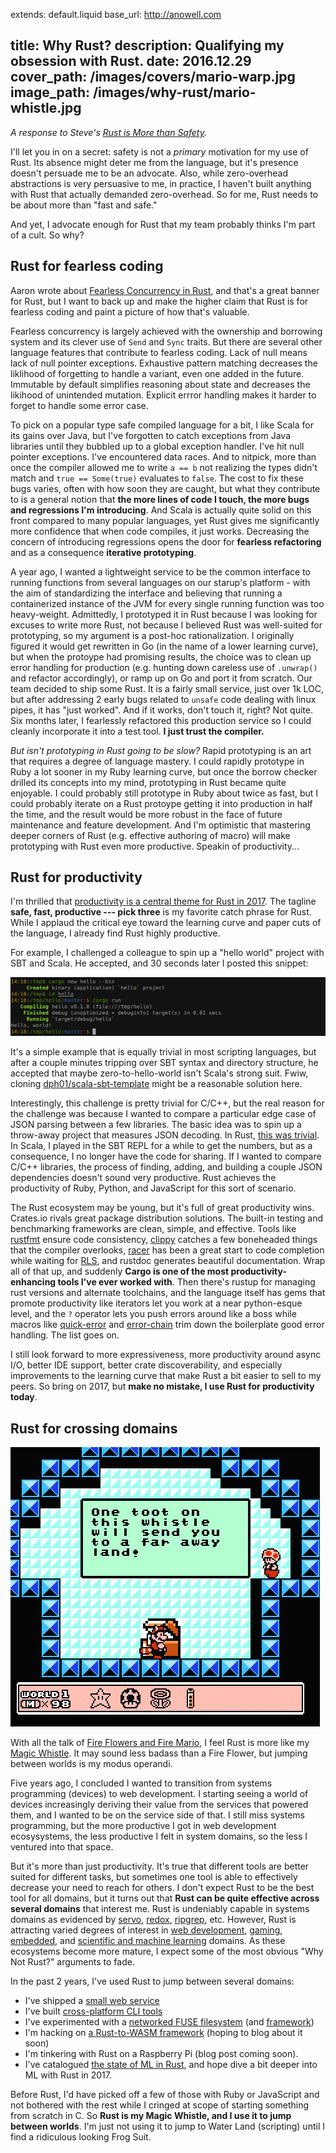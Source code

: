 extends: default.liquid
base_url: http://anowell.com

title: Why Rust?
description: Qualifying my obsession with Rust.
date: 2016.12.29
cover_path: /images/covers/mario-warp.jpg
image_path: /images/why-rust/mario-whistle.jpg
---

*A response to Steve's [Rust is More than Safety](http://words.steveklabnik.com/rust-is-more-than-safety).*

I'll let you in on a secret: safety is not a *primary* motivation for my use of Rust. Its absence might deter me from the language, but it's presence doesn't persuade me to be an advocate. Also, while zero-overhead abstractions is very persuasive to me, in practice, I haven't built anything with Rust that actually demanded zero-overhead. So for me, Rust needs to be about more than "fast and safe."

And yet, I advocate enough for Rust that my team probably thinks I'm part of a cult. So why?

## Rust for fearless coding

Aaron wrote about [Fearless Concurrency in Rust](https://blog.rust-lang.org/2015/04/10/Fearless-Concurrency.html), and that's a great banner for Rust, but I want to back up and make the higher claim that Rust is for fearless coding and paint a picture of how that's valuable.

Fearless concurrency is largely achieved with the ownership and borrowing system and its clever use of `Send` and `Sync` traits. But there are several other language features that contribute to fearless coding. Lack of null means lack of null pointer exceptions. Exhaustive pattern matching decreases the liklihood of forgetting to handle a variant, even one added in the future. Immutable by default simplifies reasoning about state and decreases the likihood of unintended mutation. Explicit errror handling makes it harder to forget to handle some error case.

To pick on a popular type safe compiled language for a bit, I like Scala for its gains over Java, but I've forgotten to catch exceptions from Java libraries until they bubbled up to a global exception handler. I've hit null pointer exceptions. I've encountered data races. And to nitpick, more than once the compiler allowed me to write `a == b` not realizing the types didn't match and `true == Some(true)` evaluates to `false`. The cost to fix these bugs varies, often with how soon they are caught, but what they contribute to is a general notion that **the more lines of code I touch, the more bugs and regressions I'm introducing**. And Scala is actually quite solid on this front compared to many popular languages, yet Rust gives me significantly more confidence that when code compiles, it just works. Decreasing the concern of introducing regressions opens the door for **fearless refactoring** and as a consequence **iterative prototyping**.

A year ago, I wanted a lightweight service to be the common interface to running functions from several languages on our starup's platform - with the aim of standardizing the interface and believing that running a containerized instance of the JVM for every single running function was too heavy-weight. Admittedly, I prototyped it in Rust because I was looking for excuses to write more Rust, not because I believed Rust was well-suited for prototyping, so my argument is a post-hoc rationalization. I originally figured it would get rewritten in Go (in the name of a lower learning curve), but when the protoype had promising results, the choice was to clean up error handling for production (e.g. hunting down careless use of `.unwrap()` and refactor accordingly), or ramp up on Go and port it from scratch. Our team decided to ship some Rust. It is a fairly small service, just over 1k LOC, but after addressing 2 early bugs related to `unsafe` code dealing with linux pipes, it has "just worked". And if it works, don't touch it, right? Not quite. Six months later, I fearlessly refactored this production service so I could cleanly incorporate it into a test tool. **I just trust the compiler.**

*But isn't prototyping in Rust going to be slow?* Rapid prototyping is an art that requires a degree of language mastery. I could rapidly prototype in Ruby a lot sooner in my Ruby learning curve, but once the borrow checker drilled its concepts into my mind, prototyping in Rust became quite enjoyable. I could probably still prototype in Ruby about twice as fast, but I could probably iterate on a Rust protoype getting it into production in half the time, and the result would be more robust in the face of future maintenance and feature development. And I'm optimistic that mastering deeper corners of Rust (e.g. effective authoring of macro) will make prototyping with Rust even more productive. Speakin of productivity...

## Rust for productivity

I'm thrilled that [productivity is a central theme for Rust in 2017](https://internals.rust-lang.org/t/roadmap-2017-productivity-learning-curve-and-expressiveness/4097). The tagline **safe, fast, productive --- pick three** is my favorite catch phrase for Rust. While I applaud the critical eye toward the learning curve and paper cuts of the language, I already find Rust highly productive.

For example, I challenged a colleague to spin up a "hello world" project with SBT and Scala. He accepted, and 30 seconds later I posted this snippet:

![Zero-to-Hello-World in 30 seconds](/images/why-rust/zero-to-hello.png)

It's a simple example that is equally trivial in most scripting languages, but after a couple minutes tripping over SBT syntax and directory structure, he accepted that maybe zero-to-hello-world isn't Scala's strong suit. Fwiw, cloning [dph01/scala-sbt-template](https://github.com/dph01/scala-sbt-template) might be a reasonable solution here.

Interestingly, this challenge is pretty trivial for C/C++, but the real reason for the challenge was because I wanted to compare a particular edge case of JSON parsing between a few libraries. The basic idea was to spin up a throw-away project that measures JSON decoding. In Rust, [this was trivial](https://gist.github.com/anowell/349b787d47b16297cb55a302fd777faa). In Scala, I played in the SBT REPL for a while to get the numbers, but as a consequence, I no longer have the code for sharing. If I wanted to compare C/C++ libraries, the process of finding, adding, and building a couple JSON dependencies doesn't sound very productive. Rust achieves the productivity of Ruby, Python, and JavaScript for this sort of scenario.

The Rust ecosystem may be young, but it's full of great productivity wins. Crates.io rivals great package distribution solutions. The built-in testing and benchmarking frameworks are clean, simple, and effective. Tools like [rustfmt](https://github.com/rust-lang-nursery/rustfmt) ensure code consistency, [clippy](https://github.com/Manishearth/rust-clippy) catches a few boneheaded things that the compiler overlooks, [racer](https://github.com/phildawes/racer) has been a great start to code completion while waiting for [RLS](https://github.com/jonathandturner/rls), and rustdoc generates beautiful documentation. Wrap all of that up, and suddenly **Cargo is one of the most productivity-enhancing tools I've ever worked with**. Then there's rustup for managing rust versions and alternate toolchains, and the language itself has gems that promote productivity like iterators let you work at a near python-esque level, and the `?` operator lets you push errors around like a boss while macros like [quick-error](https://crates.io/crates/quick-error) and [error-chain](https://crates.io/crates/error-chain) trim down the boilerplate good error handling. The list goes on.

I still look forward to more expressiveness, more productivity around async I/O, better IDE support, better crate discoverability, and especially improvements to the learning curve that make Rust a bit easier to sell to my peers. So bring on 2017, but **make no mistake, I use Rust for productivity today**.

## Rust for crossing domains

<div class="float-right">
    <img title="Zero-to-Hello-World in 30 seconds" src="/images/why-rust/mario-whistle.jpg">
</div>

With all the talk of [Fire Flowers and Fire Mario](https://medium.com/@ag_dubs/fire-flowers-and-marios-marketing-rust-996b3fdbe8f3), I feel Rust is more like my [Magic Whistle](https://www.mariowiki.com/Warp_Whistle). It may sound less badass than a Fire Flower, but jumping between worlds is my modus operandi.

Five years ago, I concluded I wanted to transition from systems programming (devices) to web development. I starting seeing a world of devices increasingly deriving their value from the services that powered them, and I wanted to be on the service side of that. I still miss systems programming, but the more productive I got in web development ecosysystems, the less productive I felt in system domains, so the less I ventured into that space.

But it's more than just productivity. It's true that different tools are better suited for different tasks, but sometimes one tool is able to effectively decrease your need to reach for others. I don't expect Rust to be the best tool for all domains, but it turns out that **Rust can be quite effective across several domains** that interest me. Rust is undeniably capable in systems domains as evidenced by [servo](https://servo.org/), [redox](https://en.wikipedia.org/wiki/Redox), [ripgrep](http://blog.burntsushi.net/ripgrep/), etc. However, Rust is attracting varied degrees of interest in [web development](http://www.arewewebyet.org/), [gaming](http://arewegameyet.com/), [embedded](http://www.rust-embedded.org/), and [scientific and machine learning](http://www.arewelearningyet.com/) domains. As these ecosystems become more mature, I expect some of the most obvious "Why Not Rust?" arguments to fade.

In the past 2 years, I've used Rust to jump between several domains:

- I've shipped a [small web service](https://github.com/algorithmiaio/langpacks)
- I've built [cross-platform CLI tools](https://github.com/algorithmiaio/algorithmia-cli)
- I've experimented with a [networked FUSE filesystem](https://github.com/anowell/algorithmia-fuse) (and [framework](https://github.com/anowell/netfuse))
- I'm hacking on [a Rust-to-WASM framework](https://github.com/anowell/quasar) (hoping to blog about it soon)
- I'm tinkering with Rust on a Raspberry Pi (blog post coming soon).
- I've catalogued [the state of ML in Rust](http://arewelearningyet.com/), and hope dive a bit deeper into ML with Rust in 2017.

Before Rust, I'd have picked off a few of those with Ruby or JavaScript and not bothered with the rest while I cringed at scope of starting something from scratch in C. So **Rust is my Magic Whistle, and I use it to jump between worlds**. I'm just not using it to jump to Water Land (scripting) until I find a ridiculous looking Frog Suit.

